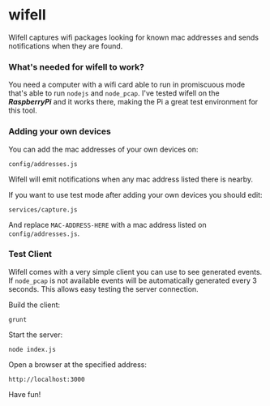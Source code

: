 # wifell

Wifell captures wifi packages looking for known mac addresses and sends notifications when they are found.


### What's needed for wifell to work?

You need a computer with a wifi card able to run in promiscuous mode that's able to run `nodejs` and `node_pcap`.
I've tested wifell on the ***RaspberryPi*** and it works there, making the Pi a great test environment for this tool.

### Adding your own devices

You can add the mac addresses of your own devices on:

`config/addresses.js`

Wifell will emit notifications when any mac address listed there is nearby.

If you want to use test mode after adding your own devices you should edit:

`services/capture.js`

And replace `MAC-ADDRESS-HERE` with a mac address listed on `config/addresses.js`.


### Test Client

Wifell comes with a very simple client you can use to see generated events.
If `node_pcap` is not available events will be automatically generated every 3 seconds.
This allows easy testing the server connection.

Build the client:

`grunt`

Start the server:

`node index.js`

Open a browser at the specified address:

`http://localhost:3000`

Have fun!
